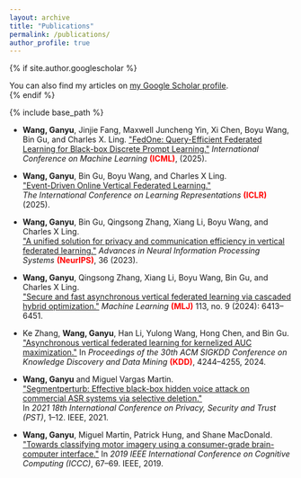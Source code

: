 ```yaml
---
layout: archive
title: "Publications"
permalink: /publications/
author_profile: true
---
```


{% if site.author.googlescholar %}
  <div class="wordwrap">You can also find my articles on <a href="{{site.author.googlescholar}}">my Google Scholar profile</a>.</div>
{% endif %}

{% include base_path %}

* **Wang, Ganyu**, Jinjie Fang, Maxwell Juncheng Yin, Xi Chen, Boyu Wang, Bin Gu, and Charles X. Ling.
  ["FedOne: Query-Efficient Federated Learning for Black-box Discrete Prompt Learning."](/files/ICML2025_FedOne_BDPL.pdf)
  *International Conference on Machine Learning* <span style="color:red"> **(ICML)**</span>, (2025).

- **Wang, Ganyu**, Bin Gu, Boyu Wang, and Charles X Ling.  
  ["Event-Driven Online Vertical Federated Learning."](https://openreview.net/forum?id=FCBbh0HCrF)  
  *The International Conference on Learning Representations* <span style="color:red"> **(ICLR)**</span> (2025). 

- **Wang, Ganyu**, Bin Gu, Qingsong Zhang, Xiang Li, Boyu Wang, and Charles X Ling.  
  ["A unified solution for privacy and communication efficiency in vertical federated learning."](https://proceedings.neurips.cc/paper_files/paper/2023/hash/2b5af479527167d4af78847a9b9b645f-Abstract-Conference.html)
  *Advances in Neural Information Processing Systems* <span style="color:red"> **(NeurIPS)**</span>, 36 (2023). 

- **Wang, Ganyu**, Qingsong Zhang, Xiang Li, Boyu Wang, Bin Gu, and Charles X Ling.  
  ["Secure and fast asynchronous vertical federated learning via cascaded hybrid optimization."](https://link.springer.com/article/10.1007/s10994-024-06541-y)
  *Machine Learning* <span style="color:red"> **(MLJ)**</span> 113, no. 9 (2024): 6413–6451.

- Ke Zhang, **Wang, Ganyu**, Han Li, Yulong Wang, Hong Chen, and Bin Gu.  
  ["Asynchronous vertical federated learning for kernelized AUC maximization."](https://dl.acm.org/doi/10.1145/3637528.3671930)
  In *Proceedings of the 30th ACM SIGKDD Conference on Knowledge Discovery and Data Mining* <span style="color:red"> **(KDD)**</span>, 4244–4255, 2024.

- **Wang, Ganyu** and Miguel Vargas Martin.  
  ["Segmentperturb: Effective black-box hidden voice attack on commercial ASR systems via selective deletion."](https://ieeexplore.ieee.org/document/9647775)  
  In *2021 18th International Conference on Privacy, Security and Trust (PST)*, 1–12. IEEE, 2021.

- **Wang, Ganyu**, Miguel Martin, Patrick Hung, and Shane MacDonald.  
  ["Towards classifying motor imagery using a consumer-grade brain-computer interface."](https://ieeexplore.ieee.org/abstract/document/8816994)
  In *2019 IEEE International Conference on Cognitive Computing (ICCC)*, 67–69. IEEE, 2019.